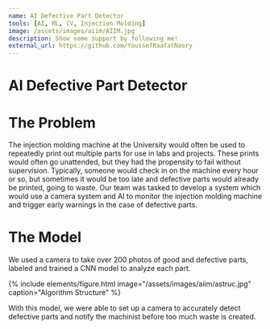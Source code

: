 ```yaml
---
name: AI Defective Part Detector
tools: [AI, ML, CV, Injection Molding]
image: /assets/images/aiim/AIIM.jpg
description: Show some support by following me!
external_url: https://github.com/YoussefRaafatNasry
---
```

# AI Defective Part Detector

# The Problem
The injection molding machine at the University would often be used to repeatedly print out multiple parts for use in labs and projects. These prints would often go unattended, but they had the propensity to fail without supervision. Typically, someone would check in on the machine every hour or so, but sometimes it would be too late and defective parts would already be printed, going to waste. Our team was tasked to develop a system which would use a camera system and AI to monitor the injection molding machine and trigger early warnings in the case of defective parts.

# The Model

We used a camera to take over 200 photos of good and defective parts, labeled and trained a CNN model to analyze each part.

{% include elements/figure.html image="/assets/images/aiim/astruc.jpg" caption="Algorithm Structure" %}

With this model, we were able to set up a camera to accurately detect defective parts and notify the machinist before too much waste is created.